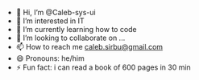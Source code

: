 - 👋 Hi, I’m @Caleb-sys-ui
- 👀 I’m interested in IT
- 🌱 I’m currently learning how to code
- 💞️ I’m looking to collaborate on ...
- 📫 How to reach me caleb.sirbu@gmail.com
- 😄 Pronouns: he/him
- ⚡ Fun fact: i can read a book of 600 pages in 30 min

<!---
Caleb-sys-ui/Caleb-sys-ui is a ✨ special ✨ repository because its `README.md` (this file) appears on your GitHub profile.
You can click the Preview link to take a look at your changes.
--->
